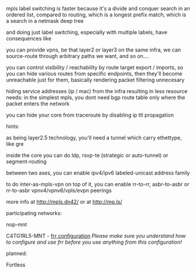 mpls label switching is faster because it's a divide and conquer search in an ordered list, compared to routing, which is a longest prefix match, which is a search in a netmask deep tree

and doing just label switching, especially with multiple labels, have consequences like

you can provide vpns, be that layer2 or layer3 on the same infra, we can source-route through arbitrary paths we want, and so on....

you can control visibility / reachability by route target export / imports, so you can hide various routes from specific endpoints, then they'll become unreachable just for them, basically rendering packet filtering unnecesary

hiding service addresses (ip / mac) from the infra resulting in less resource needs: in the simplest mpls, you dont need bgp route table only where the packet enters the network

you can hide your core from traceroute by disabling ip ttl propagation


hints:

as being layer2.5 technology, you'll need a tunnel which carry ethettype, like gre

inside the core you can do ldp, rsvp-te (strategic or auto-tunnel) or segment-routing

between two ases, you can enable ipv4/ipv6 labeled-unicast address family

to do inter-as-mpls-vpn on top of it, you can enable rr-to-rr, asbr-to-asbr or rr-to-asbr vpnv4/vpnv6/vpls/evpn peerings


more info at http://mpls.dn42/ or at http://mp.ls/

participating networks:

nop-mnt

C4TG1RL5-MNT - 
[frr configuration](https://git.lemonsh.moe/C4TG1RL5/dn42/src/branch/master/lab.rtr.famfo.catgirls.dn42/frr) 
_Please make sure you understand how to configure and use frr before you use anything from this configuration!_

planned:

Fortless
